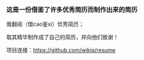 ### 这是一份借鉴了许多优秀简历而制作出来的简历

我翻阅（借cao鉴xi）优秀简历； 

取其精华制作成了自己的简历，并向他们致谢！

项目连接：https://github.com/wikiq/resume